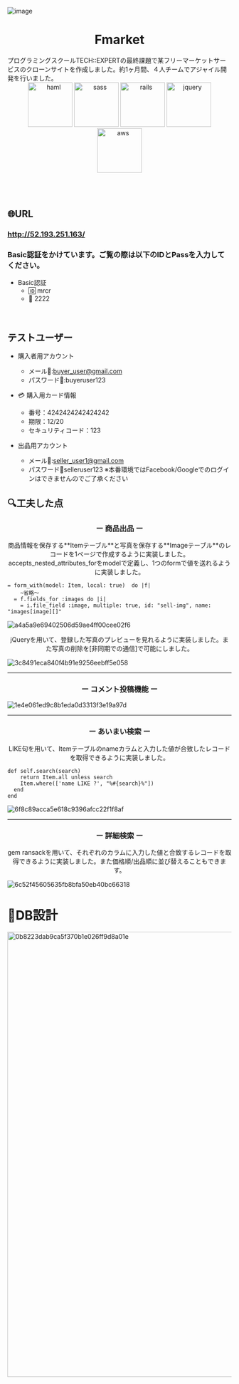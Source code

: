 ![image](https://user-images.githubusercontent.com/57335336/71912148-4e8f9e80-31b8-11ea-96ae-34f5e0a911f5.png)

<h1 align="center">Fmarket</h1>
プログラミングスクールTECH::EXPERTの最終課題で某フリーマーケットサービスのクローンサイトを作成しました。約1ヶ月間、４人チームでアジャイル開発を行いました。

<div align="center">
  <img width="100" alt="haml" src="https://user-images.githubusercontent.com/57335336/71912723-63b8fd00-31b9-11ea-8b15-9709ac1f3303.png">
  <img width="100" alt="sass" src="https://user-images.githubusercontent.com/57335336/71912795-86e3ac80-31b9-11ea-91ef-e0328c792a3b.png">
  <img width="100" alt="rails" src="https://user-images.githubusercontent.com/57335336/71912909-bbefff00-31b9-11ea-85d4-bd7a6440f0a0.png">
  <img width="100" alt="jquery" src="https://user-images.githubusercontent.com/57335336/71912989-d924cd80-31b9-11ea-9774-4765c90b2281.png">
  <img width="100" alt="aws" src="https://user-images.githubusercontent.com/57335336/71913054-f6599c00-31b9-11ea-951f-0a0201e833a3.png">
</div>
<br><br><br>

## 🌐URL
### http://52.193.251.163/
### Basic認証をかけています。ご覧の際は以下のIDとPassを入力してください。
- Basic認証
  - :id: mrcr
  - :key: 2222
<br><br><br>

## テストユーザー

- 購入者用アカウント
  - メール:email::buyer_user@gmail.com
  - パスワード:key::buyeruser123 

- :credit_card: 購入用カード情報
  - 番号：4242424242424242
  - 期限：12/20
  - セキュリティコード：123

- 出品用アカウント
  - メール:email::seller_user1@gmail.com
  - パスワード:key:selleruser123
  ※本番環境ではFacebook/Googleでのログインはできませんのでご了承ください


## 🔍工夫した点
<h3 align="center">ー 商品出品 ー</h3>
<p align="center">商品情報を保存する**Itemテーブル**と写真を保存する**Imageテーブル**のレコードを1ページで作成するように実装しました。
  accepts_nested_attributes_forをmodelで定義し、1つのformで値を送れるように実装しました。</p>

```
= form_with(model: Item, local: true)  do |f|
    ~省略〜
  = f.fields_for :images do |i|
    = i.file_field :image, multiple: true, id: "sell-img", name: "images[image][]"
```

![a4a5a9e69402506d59ae4ff00cee02f6](https://user-images.githubusercontent.com/57335336/71918286-5570de00-31c5-11ea-9570-3c4e19f5cc96.gif)

<p align="center">jQueryを用いて、登録した写真のプレビューを見れるように実装しました。また写真の削除を[非同期での通信]で可能にしました。</p>

![3c8491eca840f4b91e9256eebff5e058](https://user-images.githubusercontent.com/57335336/71918845-9289a000-31c6-11ea-930d-d2e5b48ee41b.gif)

--- 

<h3 align="center">ー コメント投稿機能 ー</h3>

![1e4e061ed9c8b1eda0d3313f3e19a97d](https://user-images.githubusercontent.com/57335336/71919083-2491a880-31c7-11ea-8fa2-75ad25f4e5f6.gif)

---

<h3 align="center">ー あいまい検索 ー</h3>
<p align="center">LIKE句を用いて、Itemテーブルのnameカラムと入力した値が合致したレコードを取得できるように実装しました。</p>

```
def self.search(search)
    return Item.all unless search
    Item.where(['name LIKE ?', "%#{search}%"])
  end
end
```

![6f8c89acca5e618c9396afcc22f1f8af](https://user-images.githubusercontent.com/57335336/71919366-da5cf700-31c7-11ea-922d-d4b87a810cd3.gif)

---

<h3 align="center">ー 詳細検索 ー</h3>
<p align="center"> gem ransackを用いて、それぞれのカラムに入力した値と合致するレコードを取得できるように実装しました。また価格順/出品順に並び替えることもできます。</p>

![6c52f45605635fb8bfa50eb40bc66318](https://user-images.githubusercontent.com/57335336/71919606-6c64ff80-31c8-11ea-8e97-b49276e56342.gif)



# 📝DB設計


<img width="1000" alt="0b8223dab9ca5f370b1e026ff9d8a01e" src="https://user-images.githubusercontent.com/57335336/72148299-c5f54600-33e3-11ea-88f9-0555e18a3cd5.png">
